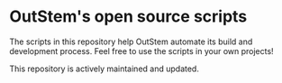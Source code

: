 # OutStem's open source scripts

The scripts in this repository help OutStem automate its build and development process. Feel free to use the scripts in your own projects!

This repository is actively maintained and updated.
